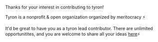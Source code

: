 Thanks for your interest in contributing to tyron! 

Tyron is a nonprofit & open organization organized by meritocracy :zap:

It'd be great to have you as a tyron lead contributor. There are unlimited opportunitites, and you are welcome to share all your ideas [here](https://github.com/tyronNetwork/tyron/tree/master/ecosystem):zap:
